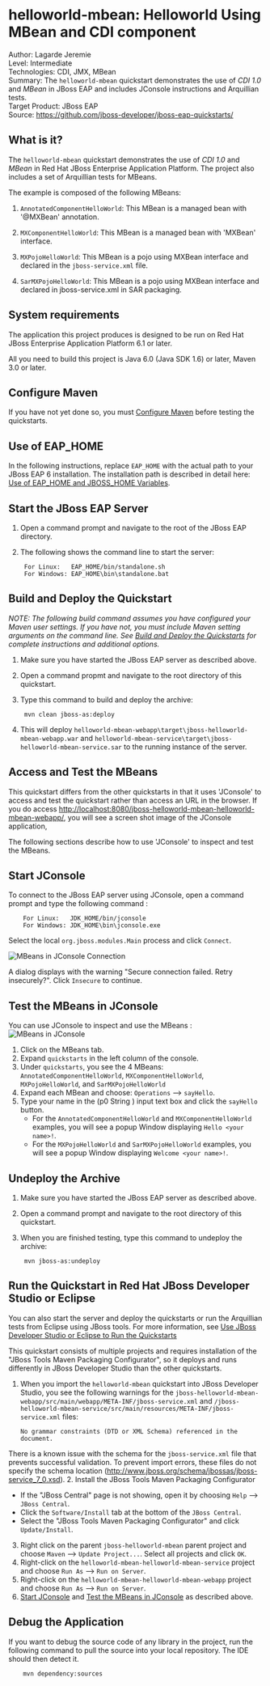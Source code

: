 helloworld-mbean: Helloworld Using MBean and CDI component
======================================================
Author: Lagarde Jeremie  
Level: Intermediate  
Technologies: CDI, JMX, MBean  
Summary: The `helloworld-mbean` quickstart demonstrates the use of *CDI 1.0* and *MBean* in JBoss EAP and includes JConsole instructions and Arquillian tests.  
Target Product: JBoss EAP  
Source: <https://github.com/jboss-developer/jboss-eap-quickstarts/>  

What is it?
-----------

The `helloworld-mbean` quickstart demonstrates the use of *CDI 1.0* and *MBean* in Red Hat JBoss Enterprise Application Platform. The project also includes a set of Arquillian tests for MBeans.

The example is composed of the following MBeans:

1. `AnnotatedComponentHelloWorld`: This MBean is a managed bean with '@MXBean' annotation.

1. `MXComponentHelloWorld`:  This MBean is a managed bean with 'MXBean' interface.

1. `MXPojoHelloWorld`:  This MBean is a pojo using MXBean interface and declared in the `jboss-service.xml` file.

1. `SarMXPojoHelloWorld`:  This MBean is a pojo using MXBean interface and declared in jboss-service.xml in SAR packaging.

System requirements
-------------------

The application this project produces is designed to be run on Red Hat JBoss Enterprise Application Platform 6.1 or later. 

All you need to build this project is Java 6.0 (Java SDK 1.6) or later, Maven 3.0 or later.

 
Configure Maven
---------------

If you have not yet done so, you must [Configure Maven](https://github.com/jboss-developer/jboss-developer-shared-resources/blob/master/guides/CONFIGURE_MAVEN.md#configure-maven-to-build-and-deploy-the-quickstarts) before testing the quickstarts.


Use of EAP_HOME
---------------

In the following instructions, replace `EAP_HOME` with the actual path to your JBoss EAP 6 installation. The installation path is described in detail here: [Use of EAP_HOME and JBOSS_HOME Variables](https://github.com/jboss-developer/jboss-developer-shared-resources/blob/master/guides/USE_OF_EAP_HOME.md#use-of-eap_home-and-jboss_home-variables).


Start the JBoss EAP Server
-------------------------

1. Open a command prompt and navigate to the root of the JBoss EAP directory.
2. The following shows the command line to start the server:

        For Linux:   EAP_HOME/bin/standalone.sh
        For Windows: EAP_HOME\bin\standalone.bat

 
Build and Deploy the Quickstart
-------------------------

_NOTE: The following build command assumes you have configured your Maven user settings. If you have not, you must include Maven setting arguments on the command line. See [Build and Deploy the Quickstarts](https://github.com/jboss-developer/jboss-developer-shared-resources/blob/master/guides/BUILD_AND_DEPLOY.md#build-and-deploy-the-quickstarts) for complete instructions and additional options._

1. Make sure you have started the JBoss EAP server as described above.
2. Open a command propmt and navigate to the root directory of this quickstart.
3. Type this command to build and deploy the archive:

        mvn clean jboss-as:deploy

4. This will deploy `helloworld-mbean-webapp\target\jboss-helloworld-mbean-webapp.war` and `helloworld-mbean-service\target\jboss-helloworld-mbean-service.sar` to the running instance of the server.


Access and Test the MBeans
--------------------------

This quickstart differs from the other quickstarts in that it uses 'JConsole' to access and test the quickstart rather than access an URL in the browser. If you do access <http://localhost:8080/jboss-helloworld-mbean-helloworld-mbean-webapp/>, you will see a screen shot image of the JConsole application,

The following sections describe how to use 'JConsole' to inspect and test the MBeans. 

Start JConsole
--------------

To connect to the JBoss EAP server using JConsole, open a command prompt and type the following command :

        For Linux:   JDK_HOME/bin/jconsole
        For Windows: JDK_HOME\bin\jconsole.exe

Select the local `org.jboss.modules.Main` process and click `Connect`.

![MBeans in JConsole Connection](helloworld-mbean-webapp/src/main/webapp/jconsole_connection.png)

A dialog displays with the warning "Secure connection failed. Retry insecurely?". Click `Insecure` to continue.

Test the MBeans in JConsole
---------------------------

You can use JConsole to inspect and use the MBeans :
![MBeans in JConsole](helloworld-mbean-webapp/src/main/webapp/jconsole.png)

1. Click on the MBeans tab.
2. Expand `quickstarts` in the left column of the console.
3. Under `quickstarts`, you see the 4 MBeans: `AnnotatedComponentHelloWorld`, `MXComponentHelloWorld`, `MXPojoHelloWorld`, and `SarMXPojoHelloWorld`
4. Expand each MBean and choose: `Operations` --> `sayHello`.
5. Type your name in the (p0 String ) input text box and click the `sayHello` button.
   * For the `AnnotatedComponentHelloWorld` and `MXComponentHelloWorld` examples, you will see a popup Window displaying `Hello <your name>!`.
   * For the `MXPojoHelloWorld` and `SarMXPojoHelloWorld` examples, you will see a popup Window displaying `Welcome <your name>!`.


Undeploy the Archive
--------------------

1. Make sure you have started the JBoss EAP server as described above.
2. Open a command prompt and navigate to the root directory of this quickstart.
3. When you are finished testing, type this command to undeploy the archive:

        mvn jboss-as:undeploy


Run the Quickstart in Red Hat JBoss Developer Studio or Eclipse
-------------------------------------
You can also start the server and deploy the quickstarts or run the Arquillian tests from Eclipse using JBoss tools. For more information, see [Use JBoss Developer Studio or Eclipse to Run the Quickstarts](https://github.com/jboss-developer/jboss-developer-shared-resources/blob/master/guides/USE_JBDS.md#use-jboss-developer-studio-or-eclipse-to-run-the-quickstarts) 

This quickstart consists of multiple projects and requires installation of the "JBoss Tools Maven Packaging Configurator", so it deploys and runs differently in JBoss Developer Studio than the other quickstarts.

1.  When you import the `helloworld-mbean` quickstart into JBoss Developer Studio, you see the following warnings for the `jboss-helloworld-mbean-webapp/src/main/webapp/META-INF/jboss-service.xml` and `/jboss-helloworld-mbean-service/src/main/resources/META-INF/jboss-service.xml` files:

        No grammar constraints (DTD or XML Schema) referenced in the document. 
    
   There is a known issue with the schema for the `jboss-service.xml` file that prevents successful validation. To prevent import errors, these files do not specify the schema location (http://www.jboss.org/schema/jbossas/jboss-service_7_0.xsd).
2. Install the JBoss Tools Maven Packaging Configurator
   * If the "JBoss Central" page is not showing, open it by choosing `Help` --> `JBoss Central`.
   * Click the `Software/Install` tab at the bottom of the `JBoss Central`.
   * Select the "JBoss Tools Maven Packaging Configurator" and click `Update/Install`.
3. Right click on the parent `jboss-helloworld-mbean` parent project and choose `Maven` --> `Update Project...`. Select all projects and click `OK`.
4. Right-click on the `helloworld-mbean-helloworld-mbean-service` project and choose `Run As` --> `Run on Server`. 
5. Right-click on the `helloworld-mbean-helloworld-mbean-webapp` project and choose `Run As` --> `Run on Server`. 
6. [Start JConsole](#start-jconsole) and [Test the MBeans in JConsole](#test-the-mbeans-in-jconsole) as described above.

Debug the Application
------------------------------------

If you want to debug the source code of any library in the project, run the following command to pull the source into your local repository. The IDE should then detect it.

        mvn dependency:sources

